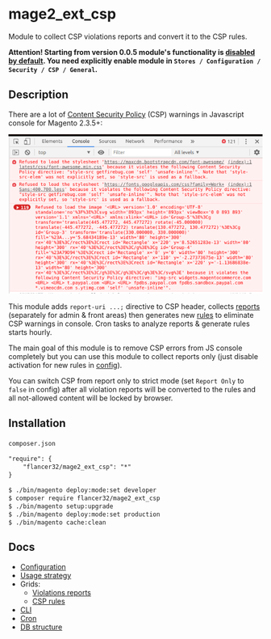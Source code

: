 # mage2_ext_csp
Module to collect CSP violations reports and convert it to the CSP rules.

**Attention! Starting from version 0.0.5 module's functionality is [disabled by default](./docs/user/strategy.md). You need explicitly enable module in `Stores / Configuration / Security / CSP / General`.**

## Description
There are a lot of [Content Security Policy](https://developer.mozilla.org/en-US/docs/Web/HTTP/CSP) (CSP) warnings in Javascript console for Magento 2.3.5+:

![](./docs/img/js_console_errors.png)

This module adds `report-uri ...;` directive to CSP header, collects [reports](./docs/user/grid/reports.md) (separately for admin & front areas) then generates new [rules](./docs/user/grid/rules.md) to eliminate CSP warnings in console. Cron tasks to analyze reports & generate rules starts hourly.

The main goal of this module is to remove CSP errors from JS console completely but you can use this module to collect reports only (just disable activation for new rules in [config](./docs/user/config.md)).

You can switch CSP from report only to strict mode (set `Report Only` to `false` in config) after all violation reports will be converted to the rules and all not-allowed content will be locked by browser.

## Installation
`composer.json`
```
"require": {
    "flancer32/mage2_ext_csp": "*"
}
```

```shell script
$ ./bin/magento deploy:mode:set developer
$ composer require flancer32/mage2_ext_csp
$ ./bin/magento setup:upgrade
$ ./bin/magento deploy:mode:set production
$ ./bin/magento cache:clean
```


## Docs

- [Configuration](./docs/user/config.md)
- [Usage strategy](./docs/user/strategy.md)
- Grids:
  - [Violations reports](./docs/user/grid/reports.md) 
  - [CSP rules](./docs/user/grid/rules.md)
- [CLI](./docs/user/command.md)
- [Cron](./docs/user/cron.md)
- [DB structure](./docs/dev/db_struct.md)
